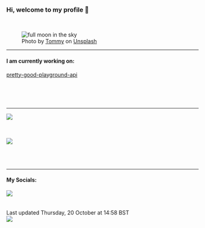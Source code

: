 <h3>Hi, welcome to my profile 👋</h3>

<br />
<figure>
  <img
    src="https://images.unsplash.com/photo-1581023550913-8b703699ce60?crop=entropy&cs=tinysrgb&fit=max&fm=jpg&ixid=MnwyNzQ3MDB8MHwxfHJhbmRvbXx8fHx8fHx8fDE2NjYyNjk1NzU&ixlib=rb-4.0.3&q=80&w=1080&auto=format"
    alt="full moon in the sky" 
  />
  <figcaption>Photo by <a
    href="https://unsplash.com/@tommyluvi?utm_source=Profile%20readme&utm_medium=referral">Tommy</a> on <a
    href="https://unsplash.com/?utm_source=Profile%20readme&utm_medium=referral">Unsplash</a></figcaption>
</figure>


<hr />
<h4>I am currently working on:</h4>
<a href="https://github.com/ShaneLucy/pretty-good-playground-api">pretty-good-playground-api</a>

<br /><br /><br />

<hr />
<img
  src="https://github-readme-stats.vercel.app/api?username=shanelucy&show_icons=true&theme=calm"
/>
<br /><br /><br />

<img 
  src="https://github-readme-stats.vercel.app/api/top-langs/?username=shanelucy&theme=calm"
/>
<br /><br /><br /><br />
<hr />
<h4>My Socials:</h4>
<a href="https://uk.linkedin.com/in/shane-lucy-4735b616a">
  <img
    src="https://img.shields.io/badge/linkedin%20-%230077B5.svg?&style=for-the-badge&logo=linkedin&logoColor=white"
  />
</a>
<br /><br /><br />
Last updated Thursday, 20 October at 14:58 BST
<br />
<img
  src="https://github.com/ShaneLucy/ShaneLucy/workflows/README%20build/badge.svg"
/>
